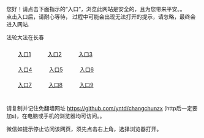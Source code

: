 您好！请点击下面指示的“入口”，浏览此网站是安全的，且为您带来平安。。 <br/>
点击入口后，请耐心等待， 过程中可能会出现无法打开的提示，请忽略，最终会进入网站. </br>

法轮大法在长春<br/>
<div style="padding:10px"><a style="margin:20px" target="_blank" href="https://dz2q9c5ojqfp1.cloudfront.net/2Qpsp?fesskw" id="ccLink1" rel="nofollow">入口1</a> <a target="_blank" style="margin:20px" href="https://dq9fj6auy2enm.cloudfront.net/2Qpsp?smkdcg" id="ccLink2" rel="nofollow">入口2</a> <a style="margin:20px" target="_blank" href="https://d1yve1zj9tl43v.cloudfront.net/2Qpsp?zkopig" id="ccLink3" rel="nofollow">入口3</a></div>

<div style="padding:10px" ><a style="margin:20px" target="_blank" href="https://dz2q9c5ojqfp1.cloudfront.net/2Qpsp?fesskw" id="ccLink4" rel="nofollow">入口4</a> <a style="margin:20px" href="https://dq9fj6auy2enm.cloudfront.net/2Qpsp?smkdcg" target="_blank" id="ccLink5" rel="nofollow">入口5</a> <a style="margin:20px" href="https://d1yve1zj9tl43v.cloudfront.net/2Qpsp?zkopig" target="_blank" id="ccLink6" rel="nofollow">入口6</a></div>

<div style="padding:10px"><a style="margin:20px" target="_blank" href="https://dz2q9c5ojqfp1.cloudfront.net/2Qpsp?fesskw" id="ccLink7" rel="nofollow">入口7</a> <a style="margin:20px" href="https://dq9fj6auy2enm.cloudfront.net/2Qpsp?smkdcg" target="_blank" id="ccLink8" rel="nofollow">入口8</a> <a style="margin:20px" target="_blank" href="https://d1yve1zj9tl43v.cloudfront.net/2Qpsp?zkopig" id="ccLink9" rel="nofollow">入口9</a></div>

<br/>



请复制并记住免翻墙网址 https://github.com/yntd/changchunzx (http后一定要加s)，在电脑或手机的浏览器均可访问。。<br/>

微信如提示停止访问该网页，须先点击右上角，选择浏览器打开。
